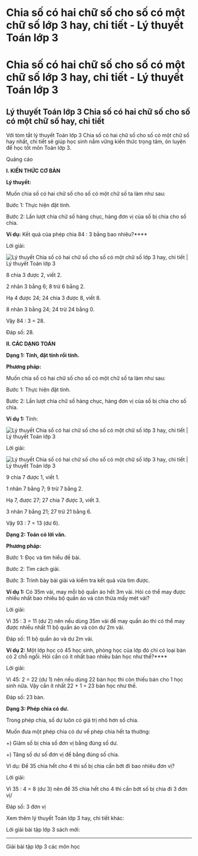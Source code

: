 # Chia số có hai chữ số cho số có một chữ số lớp 3 hay, chi tiết - Lý thuyết Toán lớp 3

# Chia số có hai chữ số cho số có một chữ số lớp 3 hay, chi tiết - Lý thuyết Toán lớp 3

## Lý thuyết Toán lớp 3 Chia số có hai chữ số cho số có một chữ số hay, chi tiết

Với tóm tắt lý thuyết Toán lớp 3 Chia số có hai chữ số cho số có một chữ số hay nhất, chi tiết sẽ giúp học sinh nắm vững kiến thức trọng tâm, ôn luyện để học tốt môn Toán lớp 3.

Quảng cáo

**I. KIẾN THỨC CƠ BẢN**

**Lý thuyết:**

Muốn chia số có hai chữ số cho số có một chữ số ta làm như sau: 

Bước 1: Thực hiện đặt tính. 

Bước 2: Lần lượt chia chữ số hàng chục, hàng đơn vị của số bị chia cho số chia.

**Ví dụ:** Kết quả của phép chia 84 : 3 bằng bao nhiêu?****

Lời giải:

![Lý thuyết Chia số có hai chữ số cho số có một chữ số lớp 3 hay, chi tiết | Lý thuyết Toán lớp 3](https://vietjack.com/giai-toan-lop-3/images/ly-thuyet-chia-so-co-hai-chu-so-cho-so-co-mot-chu-so.PNG)

8 chia 3 được 2, viết 2.

2 nhân 3 bằng 6; 8 trừ 6 bằng 2.

Hạ 4 được 24; 24 chia 3 được 8, viết 8.

8 nhân 3 bằng 24; 24 trừ 24 bằng 0.

Vậy 84 : 3 = 28.

Đáp số: 28.

**II. CÁC DẠNG TOÁN**

**Dạng 1: Tính, đặt tính rồi tính.**

**Phương pháp:**

Muốn chia số có hai chữ số cho số có một chữ số ta làm như sau: 

Bước 1: Thực hiện đặt tính. 

Bước 2: Lần lượt chia chữ số hàng chục, hàng đơn vị của số bị chia cho số chia.

**Ví dụ 1:** Tính: 

![Lý thuyết Chia số có hai chữ số cho số có một chữ số lớp 3 hay, chi tiết | Lý thuyết Toán lớp 3](https://vietjack.com/giai-toan-lop-3/images/ly-thuyet-chia-so-co-hai-chu-so-cho-so-co-mot-chu-so-2.PNG)

Lời giải: 

![Lý thuyết Chia số có hai chữ số cho số có một chữ số lớp 3 hay, chi tiết | Lý thuyết Toán lớp 3](https://vietjack.com/giai-toan-lop-3/images/ly-thuyet-chia-so-co-hai-chu-so-cho-so-co-mot-chu-so-3.PNG)

9 chia 7 được 1, viết 1.

1 nhân 7 bằng 7; 9 trừ 7 bằng 2.

Hạ 7, được 27; 27 chia 7 được 3, viết 3.

3 nhân 7 bằng 21; 27 trừ 21 bằng 6.

Vậy 93 : 7 = 13 (dư 6).

**Dạng 2: Toán có lời văn.**

**Phương pháp:**

Bước 1: Đọc và tìm hiểu đề bài.

Bước 2: Tìm cách giải.

Bước 3: Trình bày bài giải và kiểm tra kết quả vừa tìm được.

**Ví dụ 1:** Có 35m vải, may mỗi bộ quần áo hết 3m vải. Hỏi có thể may được nhiều nhất bao nhiêu bộ quần áo và còn thừa mấy mét vải?

Lời giải: 

Vì 35 : 3 = 11 (dư 2) nên nếu dùng 35m vải để may quần áo thì có thể may được nhiều nhất 11 bộ quần áo và còn dư 2m vải.

Đáp số: 11 bộ quần áo và dư 2m vải.

**Ví dụ 2:** Một lớp học có 45 học sinh, phòng học của lớp đó chỉ có loại bàn có 2 chỗ ngồi. Hỏi cần có ít nhất bao nhiêu bàn học như thế?****

Lời giải: 

Vì 45: 2 = 22 (dư 1) nên nếu dùng 22 bàn học thì còn thiếu bán cho 1 học sinh nữa. Vậy cần ít nhất 22 + 1 = 23 bàn học như thế. 

Đáp số: 23 bàn.

**Dạng 3: Phép chia có dư.**

Trong phép chia, số dư luôn có giá trị nhỏ hơn số chia. 

Muốn đưa một phép chia có dư về phép chia hết ta thường: 

+) Giảm số bị chia số đơn vị bằng đúng số dư.

+) Tăng số dư số đơn vị để bằng đúng số chia.

Ví dụ: Để 35 chia hết cho 4 thì số bị chia cần bớt đi bao nhiêu đơn vị? 

Lời giải:

Vì 35 : 4 = 8 (dư 3) nên để 35 chia hết cho 4 thì cần bớt số bị chia đi 3 đơn vị/

Đáp số: 3 đơn vị

Xem thêm lý thuyết Toán lớp 3 hay, chi tiết khác:

Lời giải bài tập lớp 3 sách mới:

* * *

Giải bài tập lớp 3 các môn học
